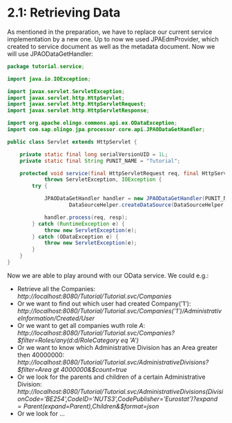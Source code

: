# 2.1: Retrieving Data
As mentioned in the preparation, we have to replace our current service implementation by a new one.
Up to now we used JPAEdmProvider, which created to service document as well as the metadata document. Now we will use JPAODataGetHandler:
```Java
package tutorial.service;

import java.io.IOException;

import javax.servlet.ServletException;
import javax.servlet.http.HttpServlet;
import javax.servlet.http.HttpServletRequest;
import javax.servlet.http.HttpServletResponse;

import org.apache.olingo.commons.api.ex.ODataException;
import com.sap.olingo.jpa.processor.core.api.JPAODataGetHandler;

public class Servlet extends HttpServlet {

	private static final long serialVersionUID = 1L;
	private static final String PUNIT_NAME = "Tutorial";

	protected void service(final HttpServletRequest req, final HttpServletResponse resp)
			throws ServletException, IOException {
		try {

			JPAODataGetHandler handler = new JPAODataGetHandler(PUNIT_NAME,
					DataSourceHelper.createDataSource(DataSourceHelper.DB_HSQLDB));

			handler.process(req, resp);
		} catch (RuntimeException e) {
			throw new ServletException(e);
		} catch (ODataException e) {
			throw new ServletException(e);
		}
	}
}
```
Now we are able to play around with our OData service. We could e.g.:
* Retrieve all the Companies: _http://localhost:8080/Tutorial/Tutorial.svc/Companies_
* Or we want to find out which user had created Company('1'): _http://localhost:8080/Tutorial/Tutorial.svc/Companies('1')/AdministrativeInformation/Created/User_
* Or we want to get all companies wuth role _A_: _http://localhost:8080/Tutorial/Tutorial.svc/Companies?$filter=Roles/any(d:d/RoleCategory eq 'A')_
* Or we want to know which Administrative Division has an Area greater then 40000000: _http://localhost:8080/Tutorial/Tutorial.svc/AdministrativeDivisions?$filter=Area gt 4000000&$count=true_
* Or we look for the parents and children of a certain Administrative Division: _http://localhost:8080/Tutorial/Tutorial.svc/AdministrativeDivisions(DivisionCode='BE254',CodeID='NUTS3',CodePublisher='Eurostat')?$expand=Parent($expand=Parent),Children&$format=json_
* Or we look for ...
